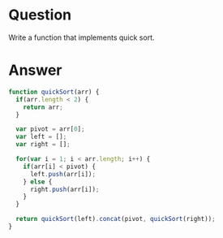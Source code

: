 # Question
Write a function that implements quick sort.

# Answer
```js
function quickSort(arr) {
  if(arr.length < 2) {
    return arr;
  }

  var pivot = arr[0];
  var left = [];
  var right = [];

  for(var i = 1; i < arr.length; i++) {
    if(arr[i] < pivot) {
      left.push(arr[i]);
    } else {
      right.push(arr[i]);
    }
  }

  return quickSort(left).concat(pivot, quickSort(right));
}
```
